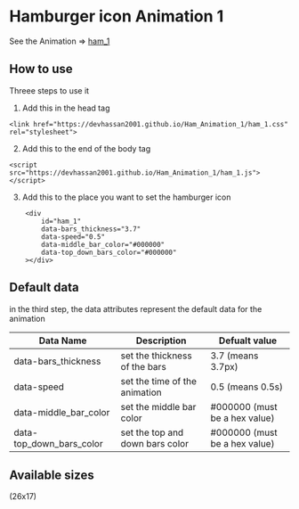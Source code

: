 # Hamburger icon Animation 1
See the Animation => [ham_1](https://youtu.be/X728dgsxl1E
) 
## How to use
Threee steps to use it

1. Add this in the head tag
```
<link href="https://devhassan2001.github.io/Ham_Animation_1/ham_1.css" rel="stylesheet">
```

2. Add this to the end of the body tag
```
<script src="https://devhassan2001.github.io/Ham_Animation_1/ham_1.js"></script>
```

3. Add this to the place you want to set the hamburger icon
```
    <div 
        id="ham_1" 
        data-bars_thickness="3.7"
        data-speed="0.5"
        data-middle_bar_color="#000000"
        data-top_down_bars_color="#000000"
    ></div>
```

## Default data
in the third step, the data attributes represent the default data for the animation

Data Name | Description | Defualt value
--------- | ----------- | -------------
data-bars_thickness | set the thickness of the bars | 3.7 (means 3.7px)
data-speed | set the time of the animation | 0.5 (means 0.5s)
data-middle_bar_color | set the middle bar color | #000000 (must be a hex value)
data-top_down_bars_color | set the top and down bars color | #000000 (must be a hex value)

## Available sizes
(26x17) 
